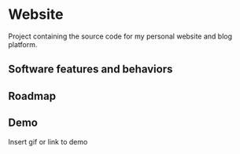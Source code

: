 # Website

Project containing the source code for my personal website and blog platform.

## Software features and behaviors

## Roadmap

## Demo

Insert gif or link to demo

